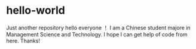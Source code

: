 # hello-world
Just another repository
hello everyone ！ I am a Chinese student majore in Management Science and Technology. I hope I can get help of code from here. Thanks!
